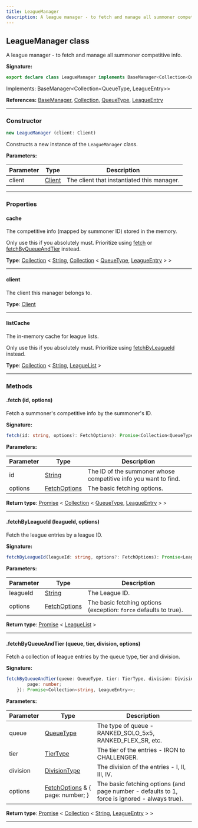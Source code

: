```yaml
---
title: LeagueManager
description: A league manager - to fetch and manage all summoner competitive info.
---
```


## LeagueManager class

A league manager - to fetch and manage all summoner competitive info.

**Signature:**

```ts
export declare class LeagueManager implements BaseManager<Collection<QueueType, LeagueEntry>> 
```

Implements: BaseManager&lt;Collection&lt;QueueType, LeagueEntry&gt;&gt;

**References:** [BaseManager](/api/BaseManager.md), [Collection](https://discord.js.org/#/docs/collection/stable/class/Collection), [QueueType](/api/QueueType.md), [LeagueEntry](/api/LeagueEntry.md)

---

### Constructor

```ts
new LeagueManager (client: Client)
```

Constructs a new instance of the `LeagueManager` class.

**Parameters:**

| Parameter | Type | Description |
| --------- | ---- | ----------- |
| client | [Client](/api/Client.md) | The client that instantiated this manager. |
---

### Properties

#### cache

The competitive info (mapped by summoner ID) stored in the memory.


Only use this if you absolutely must. Prioritize using [fetch](/api/LeagueManager.md#fetch) or [fetchByQueueAndTier](/api/LeagueManager.md#fetchByQueueAndTier) instead.



**Type**: [Collection](https://discord.js.org/#/docs/collection/stable/class/Collection) \< [String](https://developer.mozilla.org/en-US/docs/Web/JavaScript/Reference/Global_Objects/String), [Collection](https://discord.js.org/#/docs/collection/stable/class/Collection) \< [QueueType](/api/QueueType.md), [LeagueEntry](/api/LeagueEntry.md) \> \>

---

#### client

The client this manager belongs to.



**Type**: [Client](/api/Client.md)

---

#### listCache

The in-memory cache for league lists.


Only use this if you absolutely must. Prioritize using [fetchByLeagueId](/api/LeagueManager.md#fetchByLeagueId) instead.



**Type**: [Collection](https://discord.js.org/#/docs/collection/stable/class/Collection) \< [String](https://developer.mozilla.org/en-US/docs/Web/JavaScript/Reference/Global_Objects/String), [LeagueList](/api/LeagueList.md) \>

---

### Methods

#### .fetch (id, options)

Fetch a summoner's competitive info by the summoner's ID.




**Signature:**

```ts
fetch(id: string, options?: FetchOptions): Promise<Collection<QueueType, LeagueEntry>>;
```

**Parameters:**

| Parameter | Type | Description |
| --------- | ---- | ----------- |
| id | [String](https://developer.mozilla.org/en-US/docs/Web/JavaScript/Reference/Global_Objects/String) | The ID of the summoner whose competitive info you want to find. |
| options | [FetchOptions](/api/FetchOptions.md) | The basic fetching options. |

**Return type**: [Promise](https://developer.mozilla.org/en-US/docs/Web/JavaScript/Reference/Global_Objects/Promise) \< [Collection](https://discord.js.org/#/docs/collection/stable/class/Collection) \< [QueueType](/api/QueueType.md), [LeagueEntry](/api/LeagueEntry.md) \> \>

---

#### .fetchByLeagueId (leagueId, options)

Fetch the league entries by a league ID.




**Signature:**

```ts
fetchByLeagueId(leagueId: string, options?: FetchOptions): Promise<LeagueList>;
```

**Parameters:**

| Parameter | Type | Description |
| --------- | ---- | ----------- |
| leagueId | [String](https://developer.mozilla.org/en-US/docs/Web/JavaScript/Reference/Global_Objects/String) | The League ID. |
| options | [FetchOptions](/api/FetchOptions.md) | The basic fetching options (exception: `force` defaults to true). |

**Return type**: [Promise](https://developer.mozilla.org/en-US/docs/Web/JavaScript/Reference/Global_Objects/Promise) \< [LeagueList](/api/LeagueList.md) \>

---

#### .fetchByQueueAndTier (queue, tier, division, options)

Fetch a collection of league entries by the queue type, tier and division.




**Signature:**

```ts
fetchByQueueAndTier(queue: QueueType, tier: TierType, division: DivisionType, options?: FetchOptions & {
        page: number;
    }): Promise<Collection<string, LeagueEntry>>;
```

**Parameters:**

| Parameter | Type | Description |
| --------- | ---- | ----------- |
| queue | [QueueType](/api/QueueType.md) | The type of queue - RANKED_SOLO_5x5, RANKED_FLEX_SR, etc. |
| tier | [TierType](/api/TierType.md) | The tier of the entries - IRON to CHALLENGER. |
| division | [DivisionType](/api/DivisionType.md) | The division of the entries - I, II, III, IV. |
| options | [FetchOptions](/api/FetchOptions.md) & {         page: number;     } | The basic fetching options (and page number - defaults to 1, force is ignored - always true). |

**Return type**: [Promise](https://developer.mozilla.org/en-US/docs/Web/JavaScript/Reference/Global_Objects/Promise) \< [Collection](https://discord.js.org/#/docs/collection/stable/class/Collection) \< [String](https://developer.mozilla.org/en-US/docs/Web/JavaScript/Reference/Global_Objects/String), [LeagueEntry](/api/LeagueEntry.md) \> \>

---

